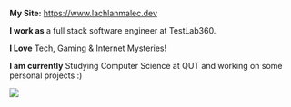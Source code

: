 **My Site:** https://www.lachlanmalec.dev

**I work as** a full stack software engineer at TestLab360.

**I Love** Tech, Gaming & Internet Mysteries!

**I am currently** Studying Computer Science at QUT and working on some personal projects :)

<img src="https://github-readme-stats.vercel.app/api/top-langs/?username=lachlanmalec&layout=compact"/>
